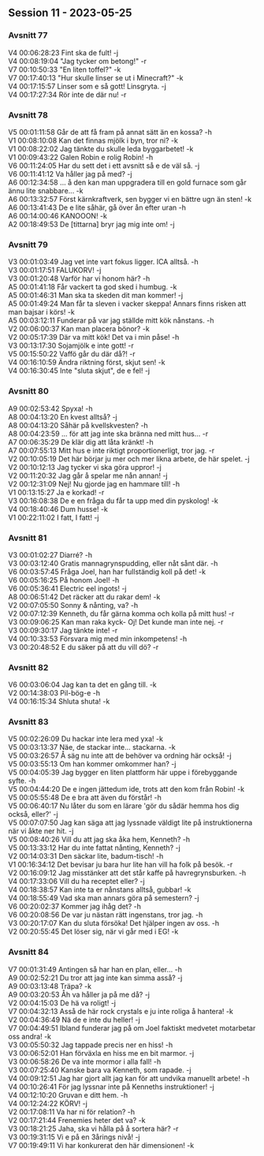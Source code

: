 ## Session 11 - 2023-05-25  

### Avsnitt 77  
V4 00:06:28:23 Fint ska de fult! -j   
V4 00:08:19:04 "Jag tycker om betong!" -r   
V7 00:10:50:33 "En liten toffel?" -k   
V7 00:17:40:13 "Hur skulle linser se ut i Minecraft?" -k   
V4 00:17:15:57 Linser som e så gott! Linsgryta. -j   
V4 00:17:27:34 Rör inte de där nu! -r   

### Avsnitt 78  
V5 00:01:11:58 Går de att få fram på annat sätt än en kossa? -h   
V1 00:08:10:08 Kan det finnas mjölk i byn, tror ni? -k   
V1 00:08:22:02 Jag tänkte du skulle leda byggarbetet! -k   
V1 00:09:43:22 Galen Robin e rolig Robin! -h   
V6 00:11:24:05 Har du sett det i ett avsnitt så e de väl så. -j   
V6 00:11:41:12 Va håller jag på med? -j   
A6 00:12:34:58 ... å den kan man uppgradera till en gold furnace som går ännu lite snabbare... -k   
A6 00:13:32:57 Först kärnkraftverk, sen bygger vi en bättre ugn än sten! -k   
A6 00:13:41:43 De e lite såhär, gå över ån efter uran -h   
A6 00:14:00:46 KANOOON! -k   
A2 00:18:49:53 De [tittarna] bryr jag mig inte om! -j   

### Avsnitt 79  
V3 00:01:03:49 Jag vet inte vart fokus ligger. ICA alltså. -h   
V3 00:01:17:51 FALUKORV! -j   
V3 00:01:20:48 Varför har vi honom här? -h   
A5 00:01:41:18 Får vackert ta god sked i humbug. -k   
A5 00:01:46:31 Man ska ta skeden dit man kommer! -j     
A5 00:01:49:24 Man får ta sleven i vacker skeppa! Annars finns risken att man bajsar i körs! -k   
A5 00:03:12:11 Funderar på var jag ställde mitt kök nånstans. -h   
V2 00:06:00:37 Kan man placera bönor? -k   
V2 00:05:17:39 Där va mitt kök! Det va i min påse! -h   
V3 00:13:17:30 Sojamjölk e inte gott! -r   
V5 00:15:50:22 Vaffö går du där då?! -r   
V4 00:16:10:59 Ändra riktning först, skjut sen! -k   
V4 00:16:30:45 Inte "sluta skjut", de e fel! -j   

### Avsnitt 80  
A9 00:02:53:42 Spyxa! -h   
A8 00:04:13:20 En kvest alltså? -j   
A8 00:04:13:20 Såhär på kvellskvesten? -h   
A8 00:04:23:59 ... för att jag inte ska bränna ned mitt hus... -r   
A7 00:06:35:29 De klär dig att låta kränkt! -h  
A7 00:07:55:13 Mitt hus e inte riktigt proportionerligt, tror jag. -r   
V2 00:10:05:19 Det här börjar ju mer och mer likna arbete, de här spelet. -j   
V2 00:10:12:13 Jag tycker vi ska göra uppror! -j   
V2 00:11:20:32 Jag går å spelar me nån annan! -j   
V2 00:12:31:09 Nej! Nu gjorde jag en hammare till! -h   
V1 00:13:15:27 Ja e korkad! -r   
V3 00:16:08:38 De e en fråga du får ta upp med din pyskolog! -k   
V4 00:18:40:46 Dum husse! -k   
V1 00:22:11:02 I fatt, I fatt! -j   

### Avsnitt 81  
V3 00:01:02:27 Diarré? -h   
V3 00:03:12:40 Gratis mannagrynspudding, eller nåt sånt där. -h   
V6 00:03:57:45 Fråga Joel, han har fullständig koll på det! -k   
V6 00:05:16:25 På honom Joel! -h   
V6 00:05:36:41 Electric eel ingots! -j   
A8 00:06:51:42 Det räcker att du rakar dem! -k   
V2 00:07:05:50 Sonny & nånting, va? -h   
V2 00:07:12:39 Kenneth, du får gärna komma och kolla på mitt hus! -r   
V3 00:09:06:25 Kan man raka kyck- Oj! Det kunde man inte nej. -r   
V3 00:09:30:17 Jag tänkte inte! -r   
V4 00:10:33:53 Försvara mig med min inkompetens! -h   
V3 00:20:48:52 E du säker på att du vill dö? -r   

### Avsnitt 82  
V6 00:03:06:04 Jag kan ta det en gång till. -k   
V2 00:14:38:03 Pil-bög-e -h   
V4 00:16:15:34 Shluta shuta! -k   

### Avsnitt 83  
V5 00:02:26:09 Du hackar inte lera med yxa! -k   
V5 00:03:13:37 Näe, de stackar inte... stackarna. -k   
V5 00:03:26:57 Å säg nu inte att de behöver va ordning här också! -j   
V5 00:03:55:13 Om han kommer omkommer han? -j   
V5 00:04:05:39 Jag bygger en liten plattform här uppe i förebyggande syfte. -h   
V5 00:04:44:20 De e ingen jättedum ide, trots att den kom från Robin! -k   
V5 00:05:55:48 De e bra att även du förstår! -h   
V5 00:06:40:17 Nu låter du som en lärare 'gör du sådär hemma hos dig också, eller?' -j   
V5 00:07:07:50 Jag kan säga att jag lyssnade väldigt lite på instruktionerna när vi åkte ner hit. -j   
V5 00:08:40:26 Vill du att jag ska åka hem, Kenneth? -h   
V5 00:13:33:12 Har du inte fattat nånting, Kenneth? -j   
V2 00:14:03:31 Den säckar lite, badum-tisch! -h   
V1 00:16:34:12 Det bevisar ju bara hur lite han vill ha folk på besök. -r   
V2 00:16:09:12 Jag misstänker att det står kaffe på havregrynsburken. -h   
V4 00:17:33:06 Vill du ha receptet eller? -j   
V4 00:18:38:57 Kan inte ta er nånstans alltså, gubbar! -k   
V4 00:18:55:49 Vad ska man annars göra på semestern? -j   
V6 00:20:02:37 Kommer jag ihåg det? -h   
V6 00:20:08:56 De var ju nästan rätt ingenstans, tror jag. -h   
V3 00:20:17:07 Kan du sluta försöka! Det hjälper ingen av oss. -h   
V2 00:20:55:45 Det löser sig, när vi går med i EG! -k   

### Avsnitt 84  
V7 00:01:31:49 Antingen så har han en plan, eller... -h   
A9 00:02:52:21 Du tror att jag inte kan simma asså? -j   
A9 00:03:13:48 Träpa? -k  
A9 00:03:20:53 Åh va håller ja på me då? -j   
V2 00:04:15:03 De hä va roligt! -j   
V7 00:04:32:13 Asså de här rock crystals e ju inte roliga å hantera! -k   
V2 00:04:36:49 Nä de e inte du heller! -j   
V7 00:04:49:51 Ibland funderar jag på om Joel faktiskt medvetet motarbetar oss andra! -k  
V3 00:05:50:32 Jag tappade precis ner en hiss! -h   
V3 00:06:52:01 Han förväxla en hiss me en bit marmor. -j   
V3 00:06:58:26 De va inte mormor i alla fall! -h   
V3 00:07:25:40 Kanske bara va Kenneth, som rapade. -j   
V4 00:09:12:51 Jag har gjort allt jag kan för att undvika manuellt arbete! -h   
V4 00:10:26:41 För jag lyssnar inte på Kenneths instruktioner! -j   
V4 00:12:10:20 Gruvan e ditt hem. -h   
V4 00:12:24:22 KÖRV! -j   
V2 00:17:08:11 Va har ni för relation? -h   
V2 00:17:21:44 Frenemies heter det va? -k   
V3 00:18:21:25 Jaha, ska vi hålla på å sortera här? -r   
V3 00:19:31:15 Vi e på en 3årings nivå! -j   
V7 00:19:49:11 Vi har konkurerat den här dimensionen! -k  
